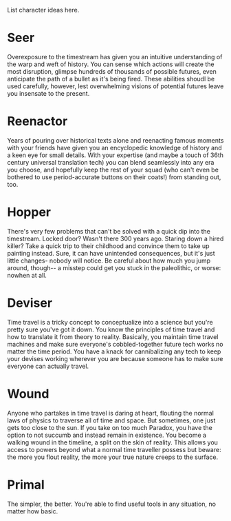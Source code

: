 List character ideas here.

# Seer
Overexposure to the timestream has given you an intuitive understanding of the warp and weft of history. You can sense which actions will create the most disruption, glimpse hundreds of thousands of possible futures, even anticipate the path of a bullet as it's being fired. These abilities shoudl be used carefully, however, lest overwhelming visions of potential futures leave you insensate to the present.

# Reenactor
Years of pouring over historical texts alone and reenacting famous moments with your friends have given you an encyclopedic knowledge of history and a keen eye for small details. With your expertise (and maybe a touch of 36th century universal translation tech) you can blend seamlessly into any era you choose, and hopefully keep the rest of your squad (who can't even be bothered to use period-accurate buttons on their coats!) from standing out, too.

# Hopper
There's very few problems that can't be solved with a quick dip into the timestream. Locked door? Wasn't there 300 years ago. Staring down a hired killer? Take a quick trip to their childhood and convince them to take up painting instead. Sure, it can have unintended consequences, but it's just little changes- nobody will notice. Be careful about how much you jump around, though-- a misstep could get you stuck in the paleolithic, or worse: nowhen at all.

# Deviser
Time travel is a tricky concept to conceptualize into a science but you're pretty sure you've got it down. You know the principles of time travel and how to translate it from theory to reality. Basically, you maintain time travel machines and make sure everyone's cobbled-together future tech works no matter the time period. You have a knack for cannibalizing any tech to keep your devises working wherever you are because someone has to make sure everyone can actually travel.

# Wound
Anyone who partakes in time travel is daring at heart, flouting the normal laws of physics to traverse all of time and space. But sometimes, one just gets too close to the sun. If you take on too much Paradox, you have the option to not succumb and instead remain in existence. You become a walking wound in the timeline, a split on the skin of reality. This allows you access to powers beyond what a normal time traveller possess but beware: the more you flout reality, the more your true nature creeps to the surface.

# Primal
The simpler, the better. You're able to find useful tools in any situation, no matter how basic.

